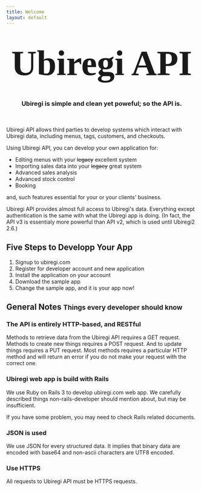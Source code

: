 ```yaml
---
title: Welcome
layout: default
---
```


<h1 style="font-size:70pt; text-align:center; font-family:Times; margin:50px 0; line-height:100%">Ubiregi API</h1>

<h3 style="text-align:center; margin-bottom:50px">Ubiregi is simple and clean yet poweful; so the API is.</h3>

Ubiregi API allows third parties to develop systems which interact
with Ubiregi data, including menus, tags, customers, and checkouts.

Using Ubiregi API, you can develop your own application for:

* Editing menus with your <s>legacy</s> excellent system
* Importing sales data into your <s>legacy</s> great system
* Advanced sales analysis
* Advanced stock control
* Booking

and, such features essential for your or your clients' business.

Ubiregi API provides almost full access to Ubiregi's data. Everything
except authentication is the same with what the Ubiregi app is doing.
(In fact, the API v3 is essentialy more powerful than API v2, which is
used until Ubiregi2 2.6.)

## Five Steps to Developp Your App

1. Signup to ubiregi.com
2. Register for developer account and new application
3. Install the application on your account
4. Download the sample app
5. Change the sample app, and it is your app now!

## General Notes <small>Things every developer should know</small>

### The API is entirely HTTP-based, and RESTful

Methods to retrieve data from the Ubiregi API requires a GET
request. Methods to create new things requires a POST request. And to
update things requires a PUT request. Most methods requires a
particular HTTP method and will return an error if you do not make your
request with the correct one.

### Ubiregi web app is build with Rails

We use Ruby on Rails 3 to develop ubiregi.com web app. We carefully
described things non-rails-developer should mention about, but may be
insufficient.

If you have some problem, you may need to check Rails related
documents.

### JSON is used

We use JSON for every structured data. It implies that binary data are
encoded with base64 and non-ascii characters are UTF8 encoded.

### Use HTTPS

All requests to Ubiregi API must be HTTPS requests.

